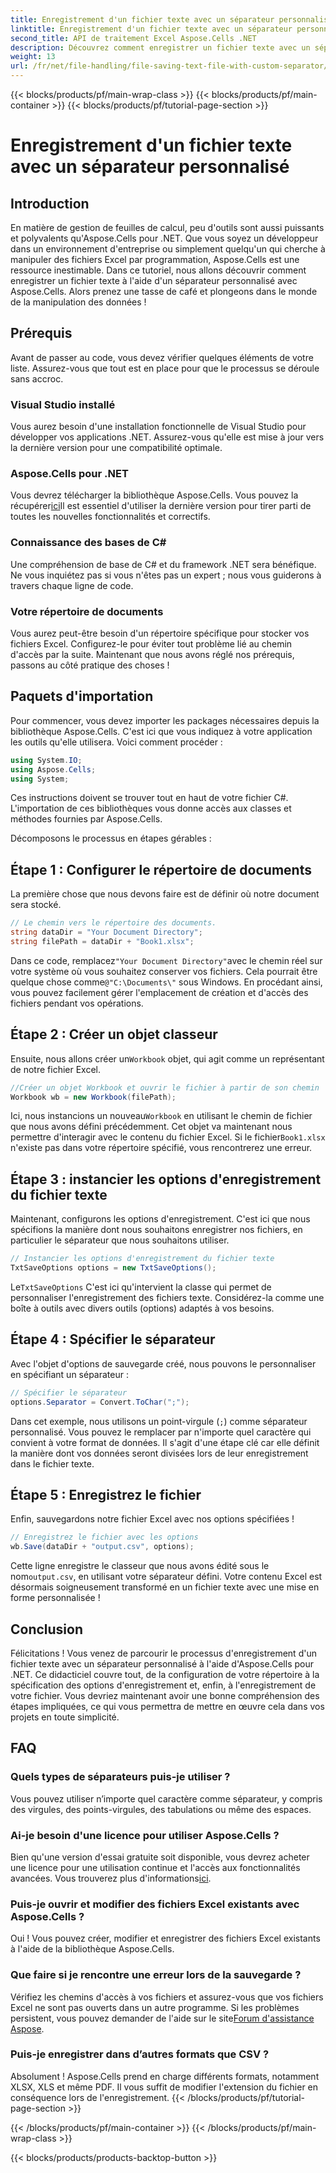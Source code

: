 ```yaml
---
title: Enregistrement d'un fichier texte avec un séparateur personnalisé
linktitle: Enregistrement d'un fichier texte avec un séparateur personnalisé
second_title: API de traitement Excel Aspose.Cells .NET
description: Découvrez comment enregistrer un fichier texte avec un séparateur personnalisé à l'aide d'Aspose.Cells pour .NET. Guide étape par étape et conseils inclus.
weight: 13
url: /fr/net/file-handling/file-saving-text-file-with-custom-separator/
---
```


{{< blocks/products/pf/main-wrap-class >}}
{{< blocks/products/pf/main-container >}}
{{< blocks/products/pf/tutorial-page-section >}}

# Enregistrement d'un fichier texte avec un séparateur personnalisé

## Introduction
En matière de gestion de feuilles de calcul, peu d'outils sont aussi puissants et polyvalents qu'Aspose.Cells pour .NET. Que vous soyez un développeur dans un environnement d'entreprise ou simplement quelqu'un qui cherche à manipuler des fichiers Excel par programmation, Aspose.Cells est une ressource inestimable. Dans ce tutoriel, nous allons découvrir comment enregistrer un fichier texte à l'aide d'un séparateur personnalisé avec Aspose.Cells. Alors prenez une tasse de café et plongeons dans le monde de la manipulation des données !
## Prérequis
Avant de passer au code, vous devez vérifier quelques éléments de votre liste. Assurez-vous que tout est en place pour que le processus se déroule sans accroc.
### Visual Studio installé
Vous aurez besoin d'une installation fonctionnelle de Visual Studio pour développer vos applications .NET. Assurez-vous qu'elle est mise à jour vers la dernière version pour une compatibilité optimale.
### Aspose.Cells pour .NET
 Vous devrez télécharger la bibliothèque Aspose.Cells. Vous pouvez la récupérer[ici](https://releases.aspose.com/cells/net/)Il est essentiel d'utiliser la dernière version pour tirer parti de toutes les nouvelles fonctionnalités et correctifs.
### Connaissance des bases de C#
Une compréhension de base de C# et du framework .NET sera bénéfique. Ne vous inquiétez pas si vous n'êtes pas un expert ; nous vous guiderons à travers chaque ligne de code.
### Votre répertoire de documents
Vous aurez peut-être besoin d'un répertoire spécifique pour stocker vos fichiers Excel. Configurez-le pour éviter tout problème lié au chemin d'accès par la suite.
Maintenant que nous avons réglé nos prérequis, passons au côté pratique des choses !
## Paquets d'importation
Pour commencer, vous devez importer les packages nécessaires depuis la bibliothèque Aspose.Cells. C'est ici que vous indiquez à votre application les outils qu'elle utilisera. Voici comment procéder :
```csharp
using System.IO;
using Aspose.Cells;
using System;
```
Ces instructions doivent se trouver tout en haut de votre fichier C#. L'importation de ces bibliothèques vous donne accès aux classes et méthodes fournies par Aspose.Cells.

Décomposons le processus en étapes gérables :
## Étape 1 : Configurer le répertoire de documents
La première chose que nous devons faire est de définir où notre document sera stocké. 
```csharp
// Le chemin vers le répertoire des documents.
string dataDir = "Your Document Directory";
string filePath = dataDir + "Book1.xlsx";
```
 Dans ce code, remplacez`"Your Document Directory"`avec le chemin réel sur votre système où vous souhaitez conserver vos fichiers. Cela pourrait être quelque chose comme`@"C:\Documents\"` sous Windows. En procédant ainsi, vous pouvez facilement gérer l'emplacement de création et d'accès des fichiers pendant vos opérations.
## Étape 2 : Créer un objet classeur
 Ensuite, nous allons créer un`Workbook` objet, qui agit comme un représentant de notre fichier Excel. 
```csharp
//Créer un objet Workbook et ouvrir le fichier à partir de son chemin
Workbook wb = new Workbook(filePath);
```
 Ici, nous instancions un nouveau`Workbook` en utilisant le chemin de fichier que nous avons défini précédemment. Cet objet va maintenant nous permettre d'interagir avec le contenu du fichier Excel. Si le fichier`Book1.xlsx` n'existe pas dans votre répertoire spécifié, vous rencontrerez une erreur.
## Étape 3 : instancier les options d'enregistrement du fichier texte
Maintenant, configurons les options d'enregistrement. C'est ici que nous spécifions la manière dont nous souhaitons enregistrer nos fichiers, en particulier le séparateur que nous souhaitons utiliser.
```csharp
// Instancier les options d'enregistrement du fichier texte
TxtSaveOptions options = new TxtSaveOptions();
```
 Le`TxtSaveOptions` C'est ici qu'intervient la classe qui permet de personnaliser l'enregistrement des fichiers texte. Considérez-la comme une boîte à outils avec divers outils (options) adaptés à vos besoins.
## Étape 4 : Spécifier le séparateur
Avec l'objet d'options de sauvegarde créé, nous pouvons le personnaliser en spécifiant un séparateur :
```csharp
// Spécifier le séparateur
options.Separator = Convert.ToChar(";");
```
Dans cet exemple, nous utilisons un point-virgule (`;`) comme séparateur personnalisé. Vous pouvez le remplacer par n'importe quel caractère qui convient à votre format de données. Il s'agit d'une étape clé car elle définit la manière dont vos données seront divisées lors de leur enregistrement dans le fichier texte.
## Étape 5 : Enregistrez le fichier
Enfin, sauvegardons notre fichier Excel avec nos options spécifiées !
```csharp
// Enregistrez le fichier avec les options
wb.Save(dataDir + "output.csv", options);
```
 Cette ligne enregistre le classeur que nous avons édité sous le nom`output.csv`, en utilisant votre séparateur défini. Votre contenu Excel est désormais soigneusement transformé en un fichier texte avec une mise en forme personnalisée !
## Conclusion
Félicitations ! Vous venez de parcourir le processus d'enregistrement d'un fichier texte avec un séparateur personnalisé à l'aide d'Aspose.Cells pour .NET. Ce didacticiel couvre tout, de la configuration de votre répertoire à la spécification des options d'enregistrement et, enfin, à l'enregistrement de votre fichier. Vous devriez maintenant avoir une bonne compréhension des étapes impliquées, ce qui vous permettra de mettre en œuvre cela dans vos projets en toute simplicité.
## FAQ
### Quels types de séparateurs puis-je utiliser ?
Vous pouvez utiliser n’importe quel caractère comme séparateur, y compris des virgules, des points-virgules, des tabulations ou même des espaces.
### Ai-je besoin d'une licence pour utiliser Aspose.Cells ?
 Bien qu'une version d'essai gratuite soit disponible, vous devrez acheter une licence pour une utilisation continue et l'accès aux fonctionnalités avancées. Vous trouverez plus d'informations[ici](https://purchase.aspose.com/buy).
### Puis-je ouvrir et modifier des fichiers Excel existants avec Aspose.Cells ?
Oui ! Vous pouvez créer, modifier et enregistrer des fichiers Excel existants à l'aide de la bibliothèque Aspose.Cells.
### Que faire si je rencontre une erreur lors de la sauvegarde ?
Vérifiez les chemins d'accès à vos fichiers et assurez-vous que vos fichiers Excel ne sont pas ouverts dans un autre programme. Si les problèmes persistent, vous pouvez demander de l'aide sur le site[Forum d'assistance Aspose](https://forum.aspose.com/c/cells/9).
### Puis-je enregistrer dans d’autres formats que CSV ?
Absolument ! Aspose.Cells prend en charge différents formats, notamment XLSX, XLS et même PDF. Il vous suffit de modifier l'extension du fichier en conséquence lors de l'enregistrement.
{{< /blocks/products/pf/tutorial-page-section >}}

{{< /blocks/products/pf/main-container >}}
{{< /blocks/products/pf/main-wrap-class >}}

{{< blocks/products/products-backtop-button >}}
